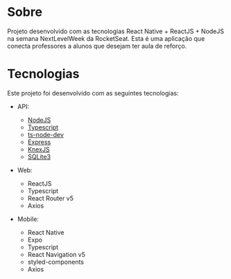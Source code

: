 # Sobre
Projeto desenvolvido com as tecnologias React Native + ReactJS + NodeJS na semana NextLevelWeek da RocketSeat. Esta é uma aplicação que conecta professores a alunos que desejam ter aula de reforço.

# Tecnologias
Este projeto foi desenvolvido com as seguintes tecnologias:

- API:

    - [NodeJS](https://nodejs.org/en/)
    - [Typescript](https://www.typescriptlang.org/)
    - [ts-node-dev](https://github.com/whitecolor/ts-node-dev)
    - [Express](https://expressjs.com/)
    - [KnexJS](http://knexjs.org/)
    - [SQLite3](https://www.npmjs.com/package/sqlite3)

- Web:

    - ReactJS
    - Typescript
    - React Router v5
    - Axios

- Mobile:

    - React Native
    - Expo
    - Typescript
    - React Navigation v5
    - styled-components
    - Axios